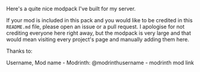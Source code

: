 Here's a quite nice modpack I've built for my server.

If your mod is included in this pack and you would like to be credited in this `README.md` file, please open an issue or a pull request. I apologise for not crediting everyone here right away, but the modpack is very large and that would mean visiting every project's page and manually adding them here.

Thanks to:

Username, Mod name - Modrinth: @modrinthusername - modrinth mod link
